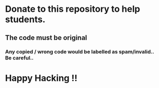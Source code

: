 # Donate to this repository to help students.
## The code must be original
### Any copied / wrong code would be labelled as spam/invalid.. Be careful..
# Happy Hacking !!

